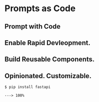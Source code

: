 # Prompts as Code

## Prompt with Code

## Enable Rapid Devleopment.

## Build Reusable Components.

## Opinionated. Customizable.

<div class="termy">

```console
$ pip install fastapi

---> 100%
```

</div>

